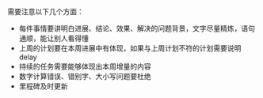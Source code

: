 需要注意以下几个方面：
* 每件事情要讲明白进展、结论、效果、解决的问题背景，文字尽量精炼，语句通顺，能让别人看得懂
* 上周的计划要在本周进展中有体现，如果与上周计划不符的计划需要说明delay
* 持续的任务需要能够体现出本周增量的内容
* 数字计算错误、错别字、大小写问题要杜绝
* 里程碑及时更新
